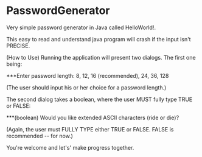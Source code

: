 # PasswordGenerator
Very simple password generator in Java called HelloWorld!.

This easy to read and understand java program will crash if the input isn't PRECISE.

(How to Use)
Running the application will present two dialogs.  The first one being:

***Enter password length: 8, 12, 16 (recommended), 24, 36, 128

(The user should input his or her choice for a password length.)

The second dialog takes a boolean, where the user MUST fully type TRUE or FALSE:

***(boolean) Would you like extended ASCII characters (ride or die)?

(Again, the user must FULLY TYPE either TRUE or FALSE.  FALSE is recommended -- for now.)

You're welcome and let's' make progress together.
